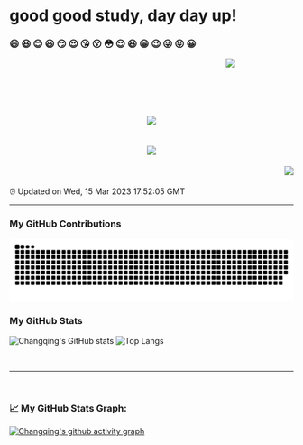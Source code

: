 # good good study, day day up!

### 😄 😆 😊 😃 😏 😍 😘 😚 😳 😌 😆 😁 😉 😜 😝 😀

<a href="https://github.com/thx1970s/iBeats"><img align="right" width="120px" src="https://raw.githubusercontent.com/thx1970s/iBeats/main/files/heart.svg"/> </a>

<br/>
<br/>
<br/>
<br/>
<br/>
<br/>

<div align="center">
  <img src="https://metrics.lecoq.io/thx1970s?template=classic&config.timezone=Asia%2FShanghai">
</div>

<br/>
<br/>

<div align="center"> <img src="https://github-readme-streak-stats.herokuapp.com/?user=thx1970s"></img> </div>

<br/>

<div align="right">
  <img src="https://visitor-badge.glitch.me/badge?page_id=Changqing" /> 
</div>

<br/>
⏰ Updated on Wed, 15 Mar 2023 17:52:05 GMT

---

### My GitHub Contributions

![](https://raw.githubusercontent.com/thx1970s/thx1970s/main/assets/github-contribution-grid-snake.svg)

### My GitHub Stats
![Changqing's GitHub stats](https://github-readme-stats.vercel.app/api?username=thx1970s&include_all_commits=true&show_icons=true&theme=radical&bg_color=30,e96443,904e95&title_color=fff&text_color=fff)
![Top Langs](https://github-readme-stats.vercel.app/api/top-langs/?username=thx1970s&layout=compact)

<br/>

---

<br/>

### 📈 My GitHub Stats Graph:
[![Changqing's github activity graph](https://github-readme-activity-graph.cyclic.app/graph?username=Changqing&theme=github-compact)](https://github.com/Changqing/github-readme-activity-graph)
